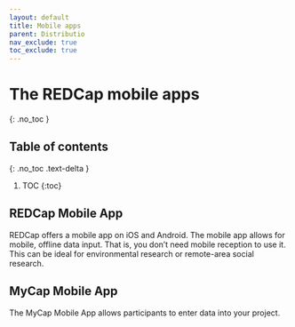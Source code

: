 ```yaml
---
layout: default
title: Mobile apps
parent: Distributio
nav_exclude: true
toc_exclude: true
---
```


# The REDCap mobile apps
{: .no_toc }

## Table of contents
{: .no_toc .text-delta }

1. TOC
{:toc}

## REDCap Mobile App

REDCap offers a mobile app on iOS and Android. The mobile app allows for mobile, offline data input. That is, you don’t need mobile reception to use it. This can be ideal for environmental research or remote-area social research.

## MyCap Mobile App

The MyCap Mobile App allows participants to enter data into your project. 
